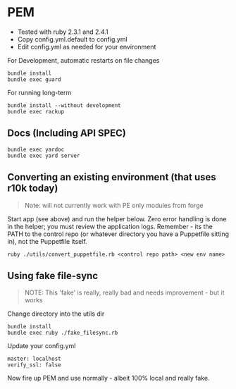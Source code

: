 # PEM

- Tested with ruby 2.3.1 and 2.4.1
- Copy config.yml.default to config.yml
- Edit config.yml as needed for your environment

For Development, automatic restarts on file changes
```
bundle install
bundle exec guard
```

For running long-term
```
bundle install --without development
bundle exec rackup
```

## Docs (Including API SPEC)
```
bundle exec yardoc
bundle exec yard server
```


## Converting an existing environment (that uses r10k today)

> Note: will not currently work with PE only modules from forge

Start app (see above) and run the helper below.  Zero error handling is done in the helper; you must review the application logs.  Remember - its the PATH to the control repo (or whatever directory you have a Puppetfile sitting in), not the Puppetfile itself.
```
ruby ./utils/convert_puppetfile.rb <control repo path> <new env name>
```


## Using fake file-sync
> NOTE: This 'fake' is really, really bad and needs improvement - but it works

Change directory into the utils dir
```
bundle install
bundle exec ruby ./fake_filesync.rb
```

Update your config.yml
```
master: localhost
verify_ssl: false
```

Now fire up PEM and use normally - albeit 100% local and really fake.

